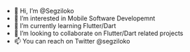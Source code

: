 - 👋 Hi, I’m @Segziloko
- 👀 I’m interested in Mobile Software Developemnt
- 🌱 I’m currently learning Flutter/Dart
- 💞️ I’m looking to collaborate on Flutter/Dart related projects
- 📫 You can reach on Twitter @segziloko

<!---
Segziloko/Segziloko is a ✨ special ✨ repository because its `README.md` (this file) appears on your GitHub profile.
You can click the Preview link to take a look at your changes.
--->

